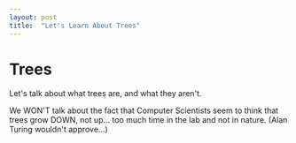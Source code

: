 ```yaml
---
layout: post
title:  "Let's Learn About Trees"
---
```


# Trees

Let's talk about what trees are, and what they aren't. 

We WON'T talk about the fact that Computer Scientists seem 
to think that trees grow DOWN, not up... too much time in the 
lab and not in nature. (Alan Turing wouldn't approve...)
